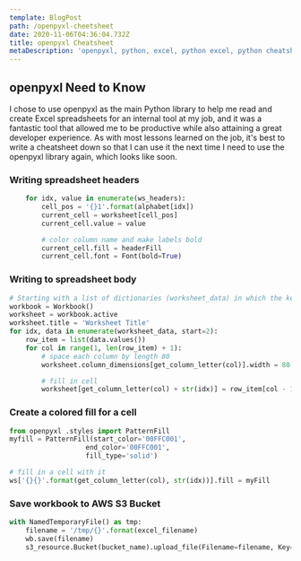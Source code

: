 ```yaml
---
template: BlogPost
path: /openpyxl-cheetsheet
date: 2020-11-06T04:36:04.732Z
title: openpyxl Cheatsheet
metaDescription: 'openpyxl, python, excel, python excel, python cheatsheet'
---
```

## openpyxl Need to Know

I chose to use openpyxl as the main Python library to help me read and create Excel spreadsheets for an internal tool at my job, and it was a fantastic tool that allowed me to be productive while also attaining a great developer experience. As with most lessons learned on the job, it's best to write a cheatsheet down so that I can use it the next time I need to use the openpyxl library again, which looks like soon. 

### Writing spreadsheet headers
```python
    for idx, value in enumerate(ws_headers):
        cell_pos = '{}1'.format(alphabet[idx])
        current_cell = worksheet[cell_pos]
        current_cell.value = value

        # color column name and make labels bold
        current_cell.fill = headerFill
        current_cell.font = Font(bold=True)
```

### Writing to spreadsheet body

```python
# Starting with a list of dictionaries (worksheet_data) in which the keys are the column names and values are cell values
workbook = Workbook()
worksheet = workbook.active
worksheet.title = 'Worksheet Title'
for idx, data in enumerate(worksheet_data, start=2):
    row_item = list(data.values())
    for col in range(1, len(row_item) + 1):
        # space each column by length 80
        worksheet.column_dimensions[get_column_letter(col)].width = 80

        # fill in cell
        worksheet[get_column_letter(col) + str(idx)] = row_item[col - 1]
```

### Create a colored fill for a cell

```python
from openpyxl .styles import PatternFill
myfill = PatternFill(start_color='00FFC001',
                   end_color='00FFC001',
                   fill_type='solid')

# fill in a cell with it
ws['{}{}'.format(get_column_letter(col), str(idx))].fill = myFill
```

### Save workbook to AWS S3 Bucket

```python
with NamedTemporaryFile() as tmp:
    filename = '/tmp/{}'.format(excel_filename)
    wb.save(filename)
    s3_resource.Bucket(bucket_name).upload_file(Filename=filename, Key=excel_filename)
```
